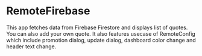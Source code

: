 # RemoteFirebase
This app fetches data from Firebase Firestore and displays list of quotes.
You can also add your own quote.
It also features usecase of RemoteConfig which include promotion dialog, update dialog, dashboard color change and header text change. 
